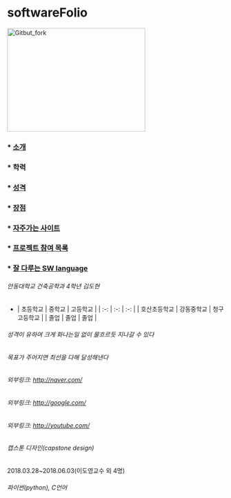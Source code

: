 # softwareFolio

<img src="https://user-images.githubusercontent.com/86451066/123884046-3c458980-d985-11eb-9e61-72893bfe9ad9.jpg" width="320px" height="240px"
     title="px(픽셀) 크기 설정" alt="Gitbut_fork"></img><br/>

### * [소개]
[소개]:https://github.com/666ehgus/softwareFolio/blob/main/README.md#%EC%95%88%EB%8F%99%EB%8C%80%ED%95%99%EA%B5%90-%EA%B1%B4%EC%B6%95%EA%B3%B5%ED%95%99%EA%B3%BC-4%ED%95%99%EB%85%84-%EA%B9%80%EB%8F%84%ED%98%84
### * 학력
### * [성격]
[성격]:https://github.com/666ehgus/softwareFolio/blob/main/README.md#%EC%84%B1%EA%B2%A9%EC%9D%B4-%EC%9C%A0%ED%95%98%EC%97%AC-%ED%81%AC%EA%B2%8C-%ED%99%94%EB%82%98%EB%8A%94%EC%9D%BC-%EC%97%86%EC%9D%B4-%EB%AC%BC%ED%9D%90%EB%A5%B4%EB%93%AF-%EC%A7%80%EB%82%98%EA%B0%88-%EC%88%98-%EC%9E%88%EB%8B%A4
### * [장점]
[장점]:https://github.com/666ehgus/softwareFolio/blob/main/README.md#%EB%AA%A9%ED%91%9C%EA%B0%80-%EC%A3%BC%EC%96%B4%EC%A7%80%EB%A9%B4-%EC%B5%9C%EC%84%A0%EC%9D%84-%EB%8B%A4%ED%95%B4-%EB%8B%AC%EC%84%B1%ED%95%B4%EB%82%B8%EB%8B%A4
### * [자주가는 사이트]
[자주가는 사이트]:https://github.com/666ehgus/softwareFolio/blob/main/README.md#%EC%99%B8%EB%B6%80%EB%A7%81%ED%81%AC-httpnavercom
### * [프로젝트 참여 목록]
[프로젝트 참여 목록]:https://github.com/666ehgus/softwareFolio/blob/main/README.md#%EC%BA%A1%EC%8A%A4%ED%86%A4-%EB%94%94%EC%9E%90%EC%9D%B8capstone-design
### * [잘 다루는 SW language]
[잘 다루는 SW language]:https://github.com/666ehgus/softwareFolio/blob/main/README.md#%ED%8C%8C%EC%9D%B4%EC%8D%ACpython-c%EC%96%B8%EC%96%B4





###### 안동대학교 건축공학과 4학년 김도현

* | 초등학교 | 중학교 | 고등학교 |
 | :-: | :-: | :-: |
 | 호산초등학교 | 강동중학교 | 청구고등학교 |
 | 졸업 | 졸업 | 졸업 |

###### 성격이 유하여 크게 화나는일 없이 물흐르듯 지나갈 수 있다

###### 목표가 주어지면 최선을 다해 달성해낸다

###### 외부링크: <http://naver.com/>
###### 외부링크: <http://google.com/>
###### 외부링크: <http://youtube.com/>

###### 캡스톤 디자인(capstone design)
2018.03.28~2018.06.03(이도영교수 외 4명)

###### 파이썬(python), C언어
